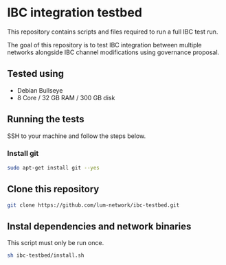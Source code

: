 # IBC integration testbed

This repository contains scripts and files required to run a full IBC test run.

The goal of this repository is to test IBC integration between multiple networks alongside IBC channel modifications using governance proposal.

## Tested using

-   Debian Bullseye
-   8 Core / 32 GB RAM / 300 GB disk

## Running the tests

SSH to your machine and follow the steps below.

### Install git

```sh
sudo apt-get install git --yes
```

## Clone this repository

```sh
git clone https://github.com/lum-network/ibc-testbed.git
```

## Instal dependencies and network binaries

This script must only be run once.

```sh
sh ibc-testbed/install.sh
```
